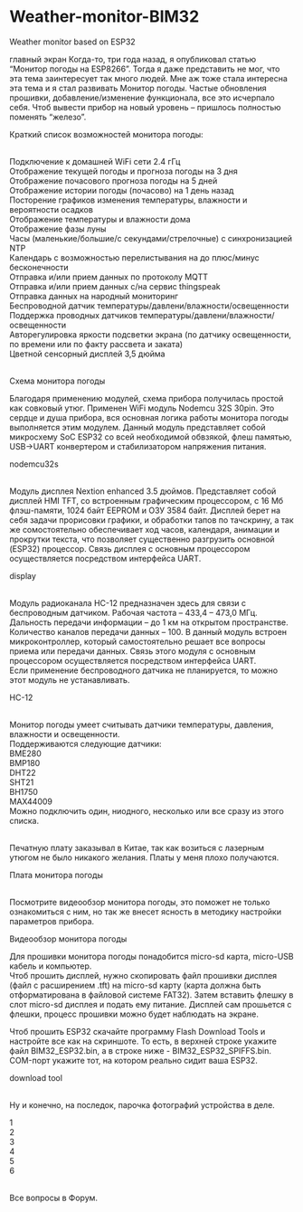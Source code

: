 # Weather-monitor-BIM32
Weather monitor based on ESP32

главный экран
Когда-то, три года назад, я опубликовал статью “Монитор погоды на ESP8266”. Тогда я даже представить не мог, 
что эта тема заинтересует так много людей. Мне аж тоже стала интересна эта тема и я стал развивать Монитор погоды. 
Частые обновления прошивки, добавление/изменение функционала, все это исчерпало себя. 
Чтоб вывести прибор на новый уровень – пришлось полностью поменять “железо”.<br>

 

Краткий список возможностей монитора погоды:<br><br>

Подключение к домашней WiFi сети 2.4 гГц<br>
Отображение текущей погоды и прогноза погоды на 3 дня<br>
Отображение почасового прогноза погоды на 5 дней<br>
Отображение истории погоды (почасово) на 1 день назад<br>
Посторение графиков изменения температуры, влажности и вероятности осадков<br>
Отображение температуры и влажности дома<br>
Отображение фазы луны<br>
Часы (маленькие/большие/с секундами/стрелочные) с синхронизацией NTP<br>
Календарь с возможностью перелистывания на до плюс/минус бесконечности<br>
Отправка и/или прием данных по протоколу MQTT<br>
Отправка и/или прием данных с/на сервис thingspeak<br>
Отправка данных на народный мониторинг<br>
Беспроводной датчик температуры/давлени/влажности/освещенности<br>
Поддержка проводных датчиков температуры/давлени/влажности/освещенности<br>
Авторегулировка яркости подсветки экрана (по датчику освещенности, по времени или по факту рассвета и заката)<br>
Цветной сенсорный дисплей 3,5 дюйма<br><br>
 

Схема монитора погоды<br>

Благодаря применению модулей, схема прибора получилась простой как совковый утюг. Применен WiFi модуль Nodemcu 32S 30pin. 
Это сердце и душа прибора, вся основная логика работы монитора погоды выполняется этим модулем. Данный модуль представляет 
собой микросхему SoC ESP32 со всей необходимой обвзякой, флеш памятью, USB->UART конвертером и стабилизатором напряжения питания. <br>

nodemcu32s<br><br>

Модуль дисплея Nextion enhanced 3.5 дюймов. Представляет собой дисплей HMI TFT, со встроенным графическим процессором, 
с 16 Мб флэш-памяти, 1024 байт EEPROM и ОЗУ 3584 байт. Дисплей берет на себя задачи прорисовки графики, и обработки 
тапов по тачскрину, а так же сомостоятельно обеспечивает ход часов, календаря, анимации и прокрутки текста, что позволяет 
существенно разгрузить основной (ESP32) процессор. Связь дисплея с основным процессором осуществляется посредством интерфейса UART.<br>

display<br><br>

Модуль радиоканала HC-12 предназначен здесь для связи с беспроводным датчиком. Рабочая частота – 433,4 – 473,0 МГц. 
Дальность передачи информации – до 1 км на открытом пространстве. Количество каналов передачи данных – 100. 
В данный модуль встроен микроконтроллер, который самостоятельно решает все вопросы приема или передачи данных. 
Связь этого модуля с основным процессором осуществляется посредством интерфейса UART. <br>
Если применение беспроводного датчика не планируется, то можно этот модуль не устанавливать.<br>

HC-12<br><br>

Монитор погоды умеет считывать датчики температуры, давления, влажности и освещенности.<br>
Поддерживаются следующие датчики:<br>
BME280<br>
BMP180<br>
DHT22<br>
SHT21<br>
BH1750<br>
MAX44009<br>
Можно подключить один, ниодного, несколько или все сразу из этого списка.<br><br>

Печатную плату заказывал в Китае, так как возиться с лазерным утюгом не было никакого желания. Платы у меня плохо получаются.<br>

Плата монитора погоды<br><br>

Посмотрите видеообзор монитора погоды, это поможет не только ознакомиться с ним, но так же внесет ясность в методику настройки параметров прибора.<br>

Видеообзор монитора погоды

Для прошивки монитора погоды понадобится micro-sd карта, micro-USB кабель и компьютер.<br>
Чтоб прошить дисплей, нужно скопировать файл прошивки дисплея (файл с расширением .tft) на micro-sd карту 
(карта должна быть отформатирована в файловой системе FAT32). Затем вставить флешку в слот micro-sd дисплея 
и подать ему питание. Дисплей сам прошьется с флешки, процесс прошивки можно будет наблюдать на экране.<br>

Чтоб прошить ESP32 скачайте программу Flash Download Tools и настройте все как на скриншоте. То есть, в верхней 
строке укажите файл BIM32_ESP32.bin, а в строке ниже - BIM32_ESP32_SPIFFS.bin. COM-порт укажите тот, на 
котором реально сидит ваша ESP32. <br>

download tool<br><br>

Ну и конечно, на последок, парочка фотографий устройства в деле.<br>

1<br>
2<br>
3<br>
4<br>
5<br>
6<br><br>

Все вопросы в Форум.
